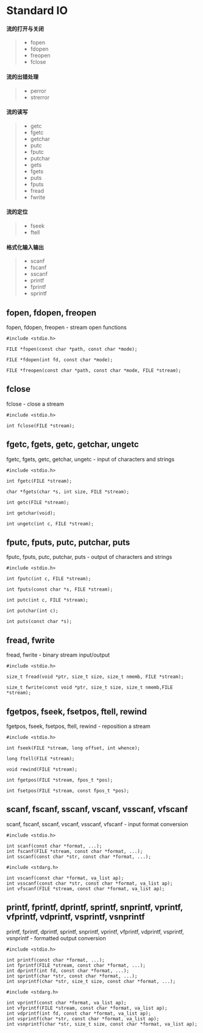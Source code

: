 # Standard IO

#### 流的打开与关闭

> * fopen
> * fdopen
> * freopen
> * fclose

#### 流的出错处理

> * perror
> * strerror

#### 流的读写

> * getc
> * fgetc
> * getchar
> * putc
> * fputc
> * putchar
> * gets
> * fgets
> * puts
> * fputs
> * fread
> * fwrite

#### 流的定位

> * fseek
> * ftell

#### 格式化输入输出

> * scanf
> * fscanf
> * sscanf
> * printf
> * fprintf
> * sprintf

## fopen, fdopen, freopen 

fopen, fdopen, freopen - stream open functions

```
#include <stdio.h>

FILE *fopen(const char *path, const char *mode);

FILE *fdopen(int fd, const char *mode);

FILE *freopen(const char *path, const char *mode, FILE *stream);
```
## fclose

fclose - close a stream

```
#include <stdio.h>

int fclose(FILE *stream);
```

## fgetc, fgets, getc, getchar, ungetc

fgetc, fgets, getc, getchar, ungetc - input of characters and strings

```
#include <stdio.h>

int fgetc(FILE *stream);

char *fgets(char *s, int size, FILE *stream);

int getc(FILE *stream);

int getchar(void);

int ungetc(int c, FILE *stream);
```

## fputc, fputs, putc, putchar, puts

fputc, fputs, putc, putchar, puts - output of characters and strings

```
#include <stdio.h>

int fputc(int c, FILE *stream);

int fputs(const char *s, FILE *stream);

int putc(int c, FILE *stream);

int putchar(int c);

int puts(const char *s);
```

## fread, fwrite

fread, fwrite - binary stream input/output

```
#include <stdio.h>

size_t fread(void *ptr, size_t size, size_t nmemb, FILE *stream);

size_t fwrite(const void *ptr, size_t size, size_t nmemb,FILE *stream);
```

## fgetpos, fseek, fsetpos, ftell, rewind

fgetpos, fseek, fsetpos, ftell, rewind - reposition a stream

```
#include <stdio.h>

int fseek(FILE *stream, long offset, int whence);

long ftell(FILE *stream);

void rewind(FILE *stream);

int fgetpos(FILE *stream, fpos_t *pos);

int fsetpos(FILE *stream, const fpos_t *pos);
```

## scanf, fscanf, sscanf, vscanf, vsscanf, vfscanf

scanf, fscanf, sscanf, vscanf, vsscanf, vfscanf - input format conversion

```
#include <stdio.h>

int scanf(const char *format, ...);
int fscanf(FILE *stream, const char *format, ...);
int sscanf(const char *str, const char *format, ...);

#include <stdarg.h>

int vscanf(const char *format, va_list ap);
int vsscanf(const char *str, const char *format, va_list ap);
int vfscanf(FILE *stream, const char *format, va_list ap);
```

## printf, fprintf, dprintf, sprintf, snprintf, vprintf, vfprintf, vdprintf, vsprintf, vsnprintf

printf, fprintf, dprintf, sprintf, snprintf, vprintf, vfprintf, vdprintf, vsprintf, vsnprintf - formatted output conversion

```
#include <stdio.h>

int printf(const char *format, ...);
int fprintf(FILE *stream, const char *format, ...);
int dprintf(int fd, const char *format, ...);
int sprintf(char *str, const char *format, ...);
int snprintf(char *str, size_t size, const char *format, ...);

#include <stdarg.h>

int vprintf(const char *format, va_list ap);
int vfprintf(FILE *stream, const char *format, va_list ap);
int vdprintf(int fd, const char *format, va_list ap);
int vsprintf(char *str, const char *format, va_list ap);
int vsnprintf(char *str, size_t size, const char *format, va_list ap);
```